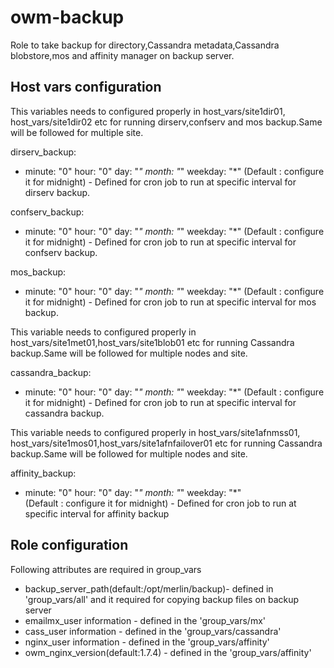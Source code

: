 # owm-backup

Role to take backup for directory,Cassandra metadata,Cassandra blobstore,mos and affinity manager on backup server.

## Host vars configuration

This variables needs to configured properly in host_vars/site1dir01, host_vars/site1dir02 etc for running dirserv,confserv and mos backup.Same will be followed for multiple site.

dirserv_backup:
   - minute: "0"
     hour: "0"
     day: "*"
     month: "*"
     weekday: "*"
  (Default : configure it for midnight) - Defined for cron job to run at specific interval for dirserv backup.

confserv_backup:
   - minute: "0"
     hour: "0"
     day: "*"
     month: "*"
     weekday: "*"
  (Default : configure it for midnight) - Defined for cron job to run at specific interval for confserv backup.
  
mos_backup:
   - minute: "0"
     hour: "0"
     day: "*"
     month: "*"
     weekday: "*"
  (Default : configure it for midnight) - Defined for cron job to run at specific interval for mos backup.
  
This variable needs to configured properly in host_vars/site1met01,host_vars/site1blob01 etc for running Cassandra backup.Same will be followed for multiple nodes and site.  

cassandra_backup:
   - minute: "0"
     hour: "0"
     day: "*"
     month: "*"
     weekday: "*"
  (Default : configure it for midnight) - Defined for cron job to run at specific interval for cassandra backup.

This variable needs to configured properly in host_vars/site1afnmss01, host_vars/site1mos01,host_vars/site1afnfailover01 etc for running Cassandra backup.Same will be followed for multiple nodes and site. 

affinity_backup:
   - minute: "0"
     hour: "0"
     day: "*"
     month: "*"
     weekday: "*"  
  (Default : configure it for midnight) - Defined for cron job to run at specific interval for affinity backup

## Role configuration

Following attributes are required in group_vars

* backup_server_path(default:/opt/merlin/backup)- defined in 'group_vars/all' and it required for copying backup files on backup server
* emailmx_user information - defined in the 'group_vars/mx'
* cass_user information - defined in the 'group_vars/cassandra'
* nginx_user information - defined in the 'group_vars/affinity'
* owm_nginx_version(default:1.7.4) - defined in the 'group_vars/affinity'
